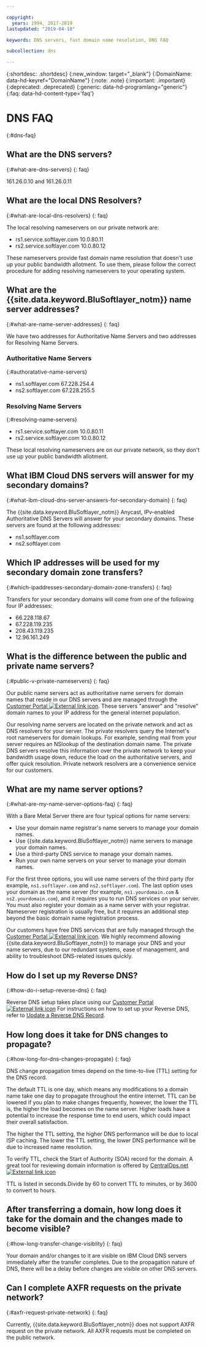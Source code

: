 ```yaml
---

copyright:
  years: 1994, 2017-2019
lastupdated: "2019-04-10"

keywords: DNS servers, fast domain name resolution, DNS FAQ

subcollection: dns

---
```


{:shortdesc: .shortdesc}
{:new_window: target="_blank"}
{:DomainName: data-hd-keyref="DomainName"}
{:note: .note}
{:important: .important}
{:deprecated: .deprecated}
{:generic: data-hd-programlang="generic"}
{:faq: data-hd-content-type='faq'}


# DNS FAQ
{:#dns-faq}

## What are the DNS servers?
{:#what-are-dns-servers}
{: faq}

161.26.0.10 and 161.26.0.11

## What are the local DNS Resolvers?
{:#what-are-local-dns-resolvers}
{: faq}

The local resolving nameservers on our private network are:

* rs1.service.softlayer.com 10.0.80.11
* rs2.service.softlayer.com 10.0.80.12

These nameservers provide fast domain name resolution that doesn't use up your public bandwidth allotment. To use them, please follow the correct procedure for adding resolving nameservers to your operating system.

## What are the {{site.data.keyword.BluSoftlayer_notm}} name server addresses?
{:#what-are-name-server-addresses}
{: faq}

We have two addresses for Authoritative Name Servers and two addresses for Resolving Name Servers.

### Authoritative Name Servers
{:#authoratative-name-servers}

* ns1.softlayer.com 67.228.254.4
* ns2.softlayer.com 67.228.255.5

### Resolving Name Servers
{:#resolving-name-servers}

* rs1.service.softlayer.com 10.0.80.11
* rs2.service.softlayer.com 10.0.80.12

These local resolving nameservers are on our private network, so they don't use up your public bandwidth allotment. 

## What IBM Cloud DNS servers will answer for my secondary domains?
{:#what-ibm-cloud-dns-server-answers-for-secondary-domain}
{: faq}

The {{site.data.keyword.BluSoftlayer_notm}} Anycast, IPv-enabled Authoritative DNS Servers will answer for your secondary domains. These servers are found at the following addresses:

  * ns1.softlayer.com
  * ns2.softlayer.com
  
## Which IP addresses will be used for my secondary domain zone transfers?
{:#which-ipaddresses-secondary-domain-zone-transfers}
{: faq}

Transfers for your secondary domains will come from one of the following four IP addresses:

* 66.228.118.67
* 67.228.119.235
* 208.43.119.235
* 12.96.161.249

## What is the difference between the public and private name servers?
{:#public-v-private-nameservers}
{: faq}

Our public name servers act as authoritative name servers for domain names that reside in our DNS servers and are managed through the [Customer Portal ![External link icon](../../icons/launch-glyph.svg "External link icon")](https://{DomainName}/). These servers "answer" and "resolve" domain names to your IP address for the general internet population.

Our resolving name servers are located on the private network and act as DNS resolvers for your server. The private resolvers query the Internet's root nameservers for domain lookups. For example, sending mail from your server requires an NSlookup of the destination domain name. The private DNS servers resolve this information over the private network to keep your bandwidth usage down, reduce the load on the authoritative servers, and offer quick resolution. Private network resolvers are a convenience service for our customers.

## What are my name server options?
{:#what-are-my-name-server-options-faq}
{: faq}

With a Bare Metal Server there are four typical options for name servers:

* Use your domain name registrar's name servers to manage your domain names.
* Use {{site.data.keyword.BluSoftlayer_notm}} name servers to manage your domain names.
* Use a third-party DNS service to manage your domain names.
* Run your own name servers on your server to manage your domain names.

For the first three options, you will use name servers of the third party (for example, `ns1.softlayer.com` and `ns2.softlayer.com`). The last option uses your domain as the name server (for example, `ns1.yourdomain.com` & `ns2.yourdomain.com`), and it requires you to run DNS services on your server. You must also register your domain as a name server with your registrar. Nameserver registration is usually free, but it requires an additional step beyond the basic domain name registration process.

Our customers have free DNS services that are fully managed through the [Customer Portal ![External link icon](../../icons/launch-glyph.svg "External link icon")](https://{DomainName}/). We highly recommend allowing {{site.data.keyword.BluSoftlayer_notm}} to manage your DNS and your name servers, due to our redundant systems, ease of management, and ability to troubleshoot DNS-related issues quickly.

## How do I set up my Reverse DNS?
{:#how-do-i-setup-reverse-dns}
{: faq}

Reverse DNS setup takes place using our [Customer Portal ![External link icon](../../icons/launch-glyph.svg "External link icon")](https://{DomainName}/)  For instructions on how to set up your Reverse DNS, refer to [Update a Reverse DNS Record](/docs/infrastructure/dns?topic=dns-update-reverse-dns-record).


## How long does it take for DNS changes to propagate?
{:#how-long-for-dns-changes-propagate}
{: faq}

DNS change propagation times depend on the time-to-live (TTL) setting for the DNS record.

The default TTL is one day, which means any modifications to a domain name take one day to propagate throughout the entire internet. TTL can be lowered if you plan to make changes frequently, however, the lower the TTL is, the higher the load becomes on the name server. Higher loads have a potential to increase the response time to end users, which could impact their overall satisfaction.

The higher the TTL setting, the higher DNS performance will be due to local ISP caching. The lower the TTL setting, the lower DNS performance will be due to increased name resolution.

To verify TTL, check the Start of Authority (SOA) record for the domain. A great tool for reviewing domain information is offered by [CentralOps.net ![External link icon](../../icons/launch-glyph.svg "External link icon")](http://centralops.net/co/)

TTL is listed in seconds.Divide by 60 to convert TTL to minutes, or by 3600 to convert to hours.


## After transferring a domain, how long does it take for the domain and the changes made to become visible?
{:#how-long-transfer-change-visiblity}
{: faq}

Your domain and/or changes to it are visible on IBM Cloud DNS servers immediately after the transfer completes. Due to the propagation nature of DNS, there will be a delay before changes are visible on other DNS servers.

## Can I complete AXFR requests on the private network?
{:#axfr-request-private-network}
{: faq}

Currently, {{site.data.keyword.BluSoftlayer_notm}} does not support AXFR request on the private network. All AXFR requests must be completed on the public network.
